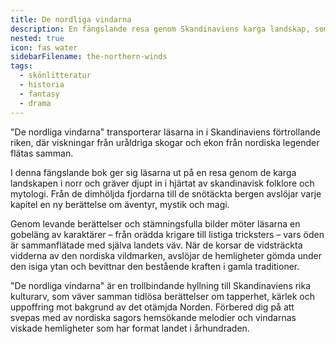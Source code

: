 ```yaml
---
title: De nordliga vindarna
description: En fängslande resa genom Skandinaviens karga landskap, som väver tidlösa berättelser om tapperhet, kärlek och uppoffring mot bakgrund av det otämjda Norden.
nested: true
icon: fas water
sidebarFilename: the-northern-winds
tags:
  - skönlitteratur
  - historia
  - fantasy
  - drama
---
```

"De nordliga vindarna" transporterar läsarna in i Skandinaviens förtrollande riken, där viskningar från uråldriga skogar och ekon från nordiska legender flätas samman.

I denna fängslande bok ger sig läsarna ut på en resa genom de karga landskapen i norr och gräver djupt in i hjärtat av skandinavisk folklore och mytologi. Från de dimhöljda fjordarna till de snötäckta bergen avslöjar varje kapitel en ny berättelse om äventyr, mystik och magi.

Genom levande berättelser och stämningsfulla bilder möter läsarna en gobeläng av karaktärer – från orädda krigare till listiga tricksters – vars öden är sammanflätade med själva landets väv. När de korsar de vidsträckta vidderna av den nordiska vildmarken, avslöjar de hemligheter gömda under den isiga ytan och bevittnar den bestående kraften i gamla traditioner.

"De nordliga vindarna" är en trollbindande hyllning till Skandinaviens rika kulturarv, som väver samman tidlösa berättelser om tapperhet, kärlek och uppoffring mot bakgrund av det otämjda Norden. Förbered dig på att svepas med av nordiska sagors hemsökande melodier och vindarnas viskade hemligheter som har format landet i århundraden.
